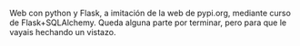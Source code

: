 Web con python y Flask, a imitación de la web de pypi.org, mediante curso de Flask+SQLAlchemy.
Queda alguna parte por terminar, pero para que le vayais hechando un vistazo.

